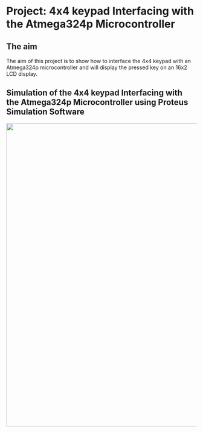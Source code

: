 # Project: 4x4 keypad Interfacing with the Atmega324p Microcontroller

## The aim
The aim of this project is to show how to interface the 4x4 keypad with an Atmega324p microcontroller and will display the pressed key on an 16x2 LCD display.

## Simulation of the 4x4 keypad Interfacing with the Atmega324p Microcontroller using Proteus Simulation Software
<img src="https://github.com/user-attachments/assets/78733da4-3cc6-4ee9-8062-e63ae9858b0d" width="800">



